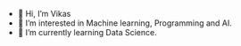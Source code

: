 - 👋 Hi, I’m Vikas 
- 👀 I’m interested in Machine learning, Programming and AI.
- 🌱 I’m currently learning Data Science.

<!---
vikasmanjeda/vikasmanjeda is a ✨ special ✨ repository because its `README.md` (this file) appears on your GitHub profile.
You can click the Preview link to take a look at your changes.
--->
